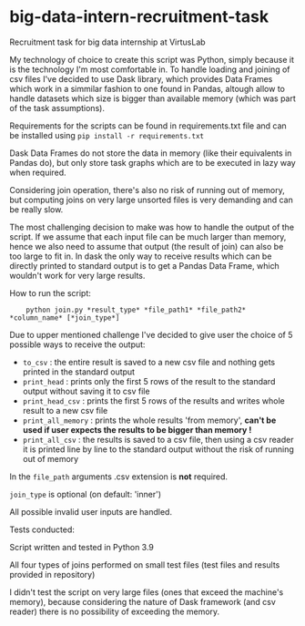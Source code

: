 # big-data-intern-recruitment-task
 Recruitment task for big data internship at VirtusLab

My technology of choice to create this script was Python, simply because it is the technology I'm most comfortable in. To handle loading and joining of csv files I've decided to use Dask library, which provides Data Frames which work in a simmilar fashion to one found in Pandas, altough allow to handle datasets which size is bigger than available memory (which was part of the task assumptions).

Requirements for the scripts can be found in requirements.txt file and can be installed using
`pip install -r requirements.txt`

Dask Data Frames do not store the data in memory (like their equivalents in Pandas do), but only store task graphs which are to be executed in lazy way when required. 

Considering join operation, there's also no risk of running out of memory, but computing joins on very large unsorted files is very demanding and can be really slow. 

The most challenging decision to make was how to handle the output of the script. If we assume that each input file can be much larger than memory, hence we also need to assume that output (the result of join) can also be too large to fit in. In dask the only way to receive results which can be directly printed to standard output is to get a Pandas Data Frame, which wouldn't work for very large results.

How to run the script:
```
    python join.py *result_type* *file_path1* *file_path2* *column_name* [*join_type*]
```

Due to upper mentioned challenge I've decided to give user the choice of 5 possible ways to receive the output:
- `to_csv` : the entire result is saved to a new csv file and nothing gets printed in the standard output
- `print_head` : prints only the first 5 rows of the result to the standard output without saving it to csv file
- `print_head_csv` : prints the first 5 rows of the results and writes whole result to a new csv file
- `print_all_memory` : prints the whole results 'from memory', **can't be used if user expects the results to be  bigger than memory !**
- `print_all_csv` : the results is saved to a csv file, then using a csv reader it is printed line by line to the standard output without the risk of running out of memory

In the `file_path` arguments .csv extension is **not** required.

`join_type` is optional (on default: 'inner')

All possible invalid user inputs are handled. 

Tests conducted:

Script written and tested in Python 3.9

All four types of joins performed on small test files (test files and results provided in repository)

I didn't test the script on very large files (ones that exceed the machine's memory), because considering the nature of Dask framework (and csv reader) there is no possibility of exceeding the memory.


